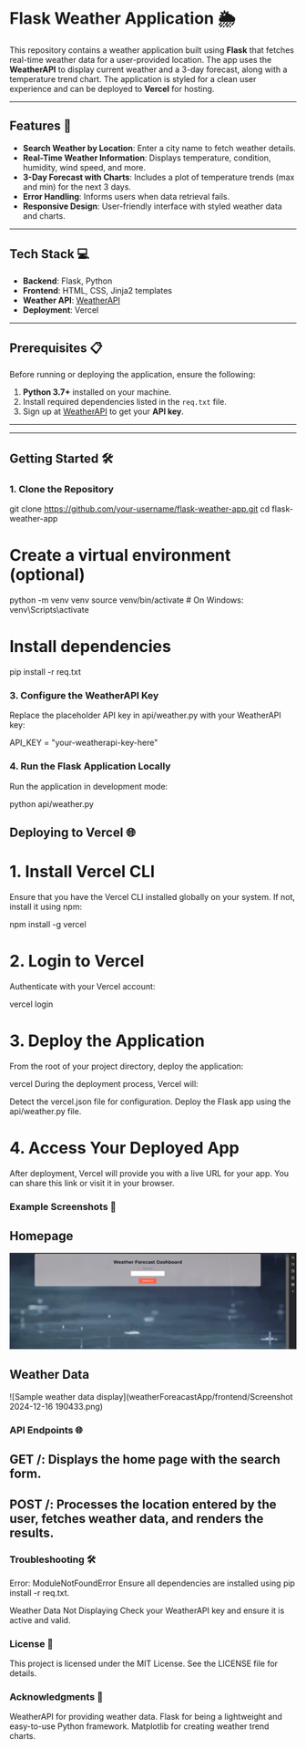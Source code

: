 # Flask Weather Application 🌦️

This repository contains a weather application built using **Flask** that fetches real-time weather data for a user-provided location. The app uses the **WeatherAPI** to display current weather and a 3-day forecast, along with a temperature trend chart. The application is styled for a clean user experience and can be deployed to **Vercel** for hosting.

---

## Features 🚀

- **Search Weather by Location**: Enter a city name to fetch weather details.
- **Real-Time Weather Information**: Displays temperature, condition, humidity, wind speed, and more.
- **3-Day Forecast with Charts**: Includes a plot of temperature trends (max and min) for the next 3 days.
- **Error Handling**: Informs users when data retrieval fails.
- **Responsive Design**: User-friendly interface with styled weather data and charts.

---

## Tech Stack 💻

- **Backend**: Flask, Python
- **Frontend**: HTML, CSS, Jinja2 templates
- **Weather API**: [WeatherAPI](https://www.weatherapi.com/)
- **Deployment**: Vercel

---

## Prerequisites 📋

Before running or deploying the application, ensure the following:

1. **Python 3.7+** installed on your machine.
2. Install required dependencies listed in the `req.txt` file.
3. Sign up at [WeatherAPI](https://www.weatherapi.com/) to get your **API key**.

---


---

## Getting Started 🛠️

### 1. Clone the Repository


git clone https://github.com/your-username/flask-weather-app.git
cd flask-weather-app




# Create a virtual environment (optional)
python -m venv venv
source venv/bin/activate  # On Windows: venv\Scripts\activate

# Install dependencies
pip install -r req.txt

### 3. Configure the WeatherAPI Key
Replace the placeholder API key in api/weather.py with your WeatherAPI key:

API_KEY = "your-weatherapi-key-here"

### 4. Run the Flask Application Locally

Run the application in development mode:


python api/weather.py


## Deploying to Vercel 🌐
# 1. Install Vercel CLI
Ensure that you have the Vercel CLI installed globally on your system. If not, install it using npm:


npm install -g vercel
# 2. Login to Vercel
Authenticate with your Vercel account:

vercel login

# 3. Deploy the Application
From the root of your project directory, deploy the application:

vercel
During the deployment process, Vercel will:

Detect the vercel.json file for configuration.
Deploy the Flask app using the api/weather.py file.
# 4. Access Your Deployed App
After deployment, Vercel will provide you with a live URL for your app. You can share this link or visit it in your browser.

### Example Screenshots 🌟
## Homepage
![Sample Homepage](weatherForeacastApp/frontend/homepage.png)


## Weather Data
![Sample weather data display](weatherForeacastApp/frontend/Screenshot 2024-12-16 190433.png)

### API Endpoints 🌐
## GET /: Displays the home page with the search form.
## POST /: Processes the location entered by the user, fetches weather data, and renders the results.

### Troubleshooting 🛠️
Error: ModuleNotFoundError
Ensure all dependencies are installed using pip install -r req.txt.

Weather Data Not Displaying
Check your WeatherAPI key and ensure it is active and valid.

### License 📜
This project is licensed under the MIT License. See the LICENSE file for details.

### Acknowledgments 🙏

WeatherAPI for providing weather data.
Flask for being a lightweight and easy-to-use Python framework.
Matplotlib for creating weather trend charts.

